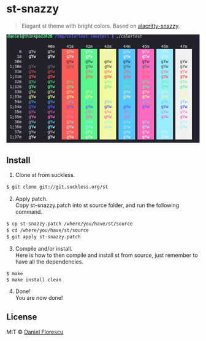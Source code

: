 # st-snazzy

> Elegant st theme with bright colors. Based on [alacritty-snazzy](https://github.com/alebelcor/alacritty-snazzy).

![screenshot of terminal](screenshot.png)

## Install
1. Clone st from suckless. <br/>
```sh
$ git clone git://git.suckless.org/st
```
2. Apply patch. <br/>
Copy st-snazzy.patch into st source folder, and run the following command.
```sh
$ cp st-snazzy.patch /where/you/have/st/source
$ cd /where/you/have/st/source
$ git apply st-snazzy.patch
```
3. Compile and/or install. <br/>
Here is how to then compile and install st from source, just remember to have all the dependencies.
```
$ make
$ make install clean
```
4. Done! <br/>
You are now done!

## License
MIT © [Daniel Florescu](190405.xyz)
